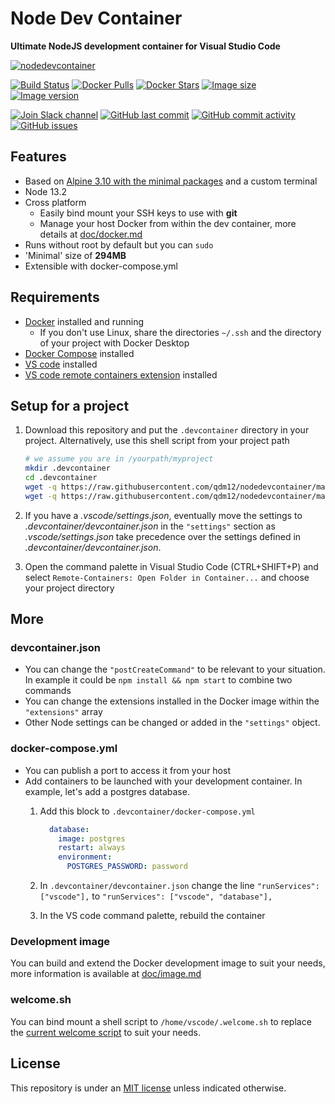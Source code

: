 # Node Dev Container

**Ultimate NodeJS development container for Visual Studio Code**

[![nodedevcontainer](https://github.com/qdm12/nodedevcontainer/raw/master/title.png)](https://hub.docker.com/r/qmcgaw/nodedevcontainer)

[![Build Status](https://travis-ci.org/qdm12/nodedevcontainer.svg?branch=master)](https://travis-ci.org/qdm12/nodedevcontainer)
[![Docker Pulls](https://img.shields.io/docker/pulls/qmcgaw/nodedevcontainer.svg)](https://hub.docker.com/r/qmcgaw/nodedevcontainer)
[![Docker Stars](https://img.shields.io/docker/stars/qmcgaw/nodedevcontainer.svg)](https://hub.docker.com/r/qmcgaw/nodedevcontainer)
[![Image size](https://images.microbadger.com/badges/image/qmcgaw/nodedevcontainer.svg)](https://microbadger.com/images/qmcgaw/nodedevcontainer)
[![Image version](https://images.microbadger.com/badges/version/qmcgaw/nodedevcontainer.svg)](https://microbadger.com/images/qmcgaw/nodedevcontainer)

[![Join Slack channel](https://img.shields.io/badge/slack-@qdm12-yellow.svg?logo=slack)](https://join.slack.com/t/qdm12/shared_invite/enQtODMwMDQyMTAxMjY1LTU1YjE1MTVhNTBmNTViNzJiZmQwZWRmMDhhZjEyNjVhZGM4YmIxOTMxOTYzN2U0N2U2YjQ2MDk3YmYxN2NiNTc)
[![GitHub last commit](https://img.shields.io/github/last-commit/qdm12/nodedevcontainer.svg)](https://github.com/qdm12/nodedevcontainer/issues)
[![GitHub commit activity](https://img.shields.io/github/commit-activity/y/qdm12/nodedevcontainer.svg)](https://github.com/qdm12/nodedevcontainer/issues)
[![GitHub issues](https://img.shields.io/github/issues/qdm12/nodedevcontainer.svg)](https://github.com/qdm12/nodedevcontainer/issues)

## Features

- Based on [Alpine 3.10 with the minimal packages](https://github.com/qdm12/nodedevcontainer/blob/master/doc/alpine.md) and a custom terminal
- Node 13.2
- Cross platform
    - Easily bind mount your SSH keys to use with **git**
    - Manage your host Docker from within the dev container, more details at [doc/docker.md](https://github.com/qdm12/nodedevcontainer/blob/master/doc/docker.md)
- Runs without root by default but you can `sudo`
- 'Minimal' size of **294MB**
- Extensible with docker-compose.yml

## Requirements

- [Docker](https://www.docker.com/products/docker-desktop) installed and running
    - If you don't use Linux, share the directories `~/.ssh` and the directory of your project with Docker Desktop
- [Docker Compose](https://docs.docker.com/compose/install/) installed
- [VS code](https://code.visualstudio.com/download) installed
- [VS code remote containers extension](https://marketplace.visualstudio.com/items?itemName=ms-vscode-remote.remote-containers) installed

## Setup for a project

1. Download this repository and put the `.devcontainer` directory in your project.
   Alternatively, use this shell script from your project path

    ```sh
    # we assume you are in /yourpath/myproject
    mkdir .devcontainer
    cd .devcontainer
    wget -q https://raw.githubusercontent.com/qdm12/nodedevcontainer/master/.devcontainer/devcontainer.json
    wget -q https://raw.githubusercontent.com/qdm12/nodedevcontainer/master/.devcontainer/docker-compose.yml
    ```

1. If you have a *.vscode/settings.json*, eventually move the settings to *.devcontainer/devcontainer.json* in the `"settings"` section as *.vscode/settings.json* take precedence over the settings defined in *.devcontainer/devcontainer.json*.
1. Open the command palette in Visual Studio Code (CTRL+SHIFT+P) and select `Remote-Containers: Open Folder in Container...` and choose your project directory

## More

### devcontainer.json

- You can change the `"postCreateCommand"` to be relevant to your situation. In example it could be `npm install && npm start` to combine two commands
- You can change the extensions installed in the Docker image within the `"extensions"` array
- Other Node settings can be changed or added in the `"settings"` object.

### docker-compose.yml

- You can publish a port to access it from your host
- Add containers to be launched with your development container. In example, let's add a postgres database.
    1. Add this block to `.devcontainer/docker-compose.yml`

        ```yml
          database:
            image: postgres
            restart: always
            environment:
              POSTGRES_PASSWORD: password
        ```

    1. In `.devcontainer/devcontainer.json` change the line `"runServices": ["vscode"],` to `"runServices": ["vscode", "database"],`
    1. In the VS code command palette, rebuild the container

### Development image

You can build and extend the Docker development image to suit your needs, more information is available at [doc/image.md](https://github.com/qdm12/nodedevcontainer/blob/master/doc/image.md)

### welcome.sh

You can bind mount a shell script to `/home/vscode/.welcome.sh` to replace the [current welcome script](shell/welcome.sh) to suit your needs.

## License

This repository is under an [MIT license](https://github.com/qdm12/nodedevcontainer/master/LICENSE) unless indicated otherwise.

